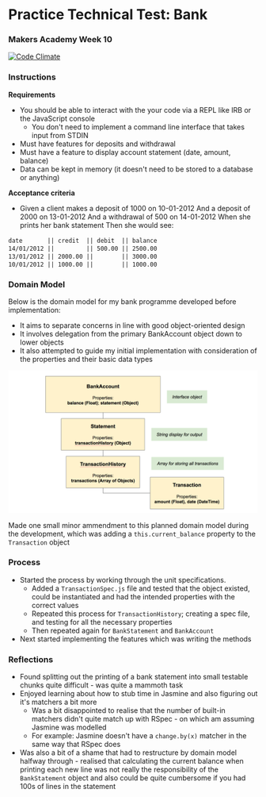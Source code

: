 # Practice Technical Test: Bank
### Makers Academy Week 10

[![Code Climate](https://codeclimate.com/github/KatHicks/bank-tech-test/badges/gpa.svg)](https://codeclimate.com/github/KatHicks/bank-tech-test)

### Instructions

**Requirements**
* You should be able to interact with the your code via a REPL like IRB or the JavaScript console
  * You don't need to implement a command line interface that takes input from STDIN
* Must have features for deposits and withdrawal
* Must have a feature to display account statement (date, amount, balance)
* Data can be kept in memory (it doesn't need to be stored to a database or anything)

**Acceptance criteria**
* Given a client makes a deposit of 1000 on 10-01-2012 And a deposit of 2000 on 13-01-2012 And a withdrawal of 500 on 14-01-2012 When she prints her bank statement Then she would see:

```
date       || credit  || debit  || balance
14/01/2012 ||         || 500.00 || 2500.00
13/01/2012 || 2000.00 ||        || 3000.00
10/01/2012 || 1000.00 ||        || 1000.00
```

### Domain Model

Below is the domain model for my bank programme developed before implementation:
  * It aims to separate concerns in line with good object-oriented design
  * It involves delegation from the primary BankAccount object down to lower objects
  * It also attempted to guide my initial implementation with consideration of the properties and their basic data types

![Alt text](/assets/domainModel.png?raw=true "Optional Title")

Made one small minor ammendment to this planned domain model during the development, which was adding a `this.current_balance` property to the `Transaction` object

### Process

* Started the process by working through the unit specifications.
  * Added a `TransactionSpec.js` file and tested that the object existed, could be instantiated and had the intended properties with the correct values
  * Repeated this process for `TransactionHistory`; creating a spec file, and testing for all the necessary properties
  * Then repeated again for `BankStatement` and `BankAccount`
* Next started implementing the features which was writing the methods

### Reflections

* Found splitting out the printing of a bank statement into small testable chunks quite difficult - was quite a mammoth task
* Enjoyed learning about how to stub time in Jasmine and also figuring out it's matchers a bit more
  * Was a bit disappointed to realise that the number of built-in matchers didn't quite match up with RSpec - on which am assuming Jasmine was modelled
  * For example: Jasmine doesn't have a `change.by(x)` matcher in the same way that RSpec does
* Was also a bit of a shame that had to restructure by domain model halfway through - realised that calculating the current balance when printing each new line was not really the responsibility of the `BankStatement` object and also could be quite cumbersome if you had 100s of lines in the statement
